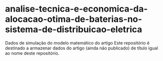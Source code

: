 # analise-tecnica-e-economica-da-alocacao-otima-de-baterias-no-sistema-de-distribuicao-eletrica
Dados de simulação do modelo matemático do artigo
Este repositório é destinado a armazenar dados do artigo (ainda não publicado) de título igual ao nome deste repositório.
